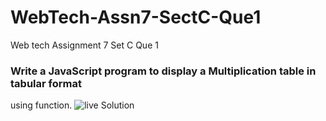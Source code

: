 # WebTech-Assn7-SectC-Que1
Web tech Assignment 7 Set C Que 1
### Write a JavaScript program to display a Multiplication table in tabular format
using function.
![live Solution]()
